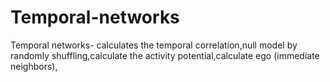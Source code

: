 # Temporal-networks
Temporal networks- calculates the temporal correlation,null model by randomly shuffling,calculate the activity potential,calculate ego (immediate neighbors), 

